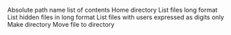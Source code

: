 Absolute path name
list of contents
Home directory
List files long format
List hidden files in long format
List files with users expressed as digits only
Make directory
Move file to directory
